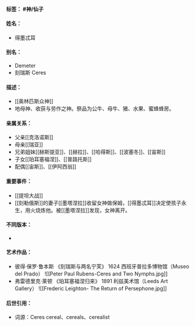 #### 标签： #神/仙子
#### 姓名：
- 得墨忒耳
#### 别名：
- Demeter
- 刻瑞斯 Ceres
#### 描述：
- [[奥林匹斯众神]]
- 地母神、收获与劳作之神。祭品为公牛、母牛、猪、水果、蜜蜂蜂房。
#### 亲属关系：
- 父亲[[克洛诺斯]]
- 母亲[[瑞亚]]
- 兄弟姐妹[[赫斯提亚]]、[[赫拉]]、[[哈得斯]]、[[波塞冬]]、[[宙斯]]
- 子女[[珀耳塞福涅]]、[[普路托斯]]
- 配偶[[宙斯]]、[[伊阿西翁]]
#### 重要事件：
- [[提坦大战]]
- [[刻勒俄斯]]的妻子[[墨塔涅拉]]收留女神做保姆，[[得墨忒耳]]决定使孩子永生，用火烧炼他。被[[墨塔涅拉]]发现，女神离开。
#### 不同版本：
- 
#### 艺术作品：
- 彼得·保罗·鲁本斯 《刻瑞斯与两名宁芙》 1624 西班牙普拉多博物馆（Museo del Prado）
![[Peter Paul Rubens-Ceres and Two Nymphs.jpg]]
- 弗雷德里克·莱顿 《珀耳塞福涅归来》 1891 利兹美术馆（Leeds Art Gallery）
![[Frederic Leighton- The Return of Persephone.jpg]]
#### 后世引用：
- 词源：Ceres
cereal、cereals、cerealist